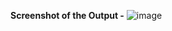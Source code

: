 **Screenshot of the Output -**
![image](https://github.com/Amann09/CV-Projects/assets/100956289/cf75669d-0a89-4c33-b7af-9433247e75bd)

